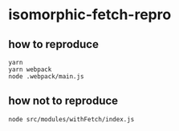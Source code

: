 # isomorphic-fetch-repro

## how to reproduce

```shell
yarn
yarn webpack
node .webpack/main.js
```

## how not to reproduce

```shell
node src/modules/withFetch/index.js
```
